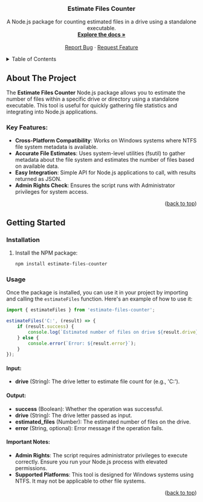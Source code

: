 
<!-- Improved compatibility of back to top link: See: https://github.com/othneildrew/Best-README-Template/pull/73 -->

<a name="readme-top"></a>

<!-- PROJECT LOGO -->
<br />
<div align="center">
  
<h3 align="center">Estimate Files Counter</h3>
  <p align="center">
    A Node.js package for counting estimated files in a drive using a standalone executable.
    <br />
    <a href=""><strong>Explore the docs »</strong></a>
    <br />
    <br />
    <a href="https://github.com/eyobed101/DriveFileCounter/issues">Report Bug</a>
    ·
    <a href="https://github.com/eyobed101/DriveFileCounter/issues">Request Feature</a>
  </p>
</div>

<!-- TABLE OF CONTENTS -->
<details>
  <summary>Table of Contents</summary>
  <ol>
    <li>
      <a href="#about-the-project">About The Project</a>
    </li>
    <li>
      <a href="#getting-started">Getting Started</a>
      <ul>
        <li><a href="#installation">Installation</a></li>
        <li><a href="#usage">Usage</a></li>
      </ul>
    </li>
    <li><a href="#estimatefiles">`estimateFiles(drive, callback)`</a></li>
  </ol>
</details>

## About The Project

The **Estimate Files Counter** Node.js package allows you to estimate the number of files within a specific drive or directory using a standalone executable. This tool is useful for quickly gathering file statistics and integrating into Node.js applications.

### Key Features:
- **Cross-Platform Compatibility**: Works on Windows systems where NTFS file system metadata is available.
- **Accurate File Estimates**: Uses system-level utilities (fsutil) to gather metadata about the file system and estimates the number of files based on available data.
- **Easy Integration**: Simple API for Node.js applications to call, with results returned as JSON.
- **Admin Rights Check**: Ensures the script runs with Administrator privileges for system access.

<p align="right">(<a href="#readme-top">back to top</a>)</p>

<!-- GETTING STARTED -->

## Getting Started

### Installation

1. Install the NPM package:

   ```sh
   npm install estimate-files-counter
   ```

### Usage

Once the package is installed, you can use it in your project by importing and calling the `estimateFiles` function. Here's an example of how to use it:

```js
import { estimateFiles } from 'estimate-files-counter';

estimateFiles('C:', (result) => {
    if (result.success) {
        console.log(`Estimated number of files on drive ${result.drive}: ${result.estimated_files}`);
    } else {
        console.error(`Error: ${result.error}`);
    }
});
```

#### Input:
- **drive** (String): The drive letter to estimate file count for (e.g., 'C:').

#### Output:
- **success** (Boolean): Whether the operation was successful.
- **drive** (String): The drive letter passed as input.
- **estimated_files** (Number): The estimated number of files on the drive.
- **error** (String, optional): Error message if the operation fails.

#### Important Notes:
- **Admin Rights**: The script requires administrator privileges to execute correctly. Ensure you run your Node.js process with elevated permissions.
- **Supported Platforms**: This tool is designed for Windows systems using NTFS. It may not be applicable to other file systems.

<p align="right">(<a href="#readme-top">back to top</a>)</p>
